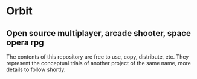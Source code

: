 Orbit
=====

Open source multiplayer, arcade shooter, space opera rpg
--------

The contents of this repository are free to use, copy, distribute, etc. They represent the conceptual trials of another project of the same name, more details to follow shortly.

